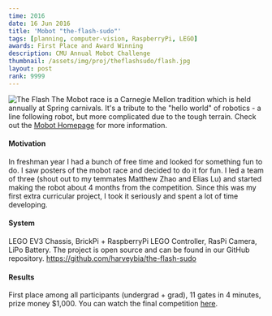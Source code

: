 ```yaml
---
time: 2016
date: 16 Jun 2016
title: 'Mobot "the-flash-sudo"'
tags: [planning, computer-vision, RaspberryPi, LEGO]
awards: First Place and Award Winning
description: CMU Annual Mobot Challenge
thumbnail: /assets/img/proj/theflashsudo/flash.jpg
layout: post
rank: 9999
---
```

![The Flash](/assets/img/proj/theflashsudo/flash.jpg)
The Mobot race is a Carnegie Mellon tradition which is held annually at
Spring carnivals. It's a tribute to the "hello world" of robotics - a line
following robot, but more complicated due to the tough terrain.
Check out the [Mobot Homepage][mobot_homepage] for more
information.

#### Motivation
In freshman year I had a bunch of free time and looked for something fun to
do. I saw posters of the mobot race and decided to do it for fun.
I led a team of three (shout out to my temmates Matthew Zhao and Elias Lu)
and started making the robot about 4 months from the competition.
Since this was my first extra curricular project, I took it seriously and
spent a lot of time developing.

#### System
LEGO EV3 Chassis, BrickPi + RaspberryPi LEGO Controller, RasPi Camera,
LiPo Battery. The project is open source and can be found in our
GitHub repository.
<https://github.com/harveybia/the-flash-sudo>

<!-- #### Why LEGO?
I started my robot making career at 3rd grade with LEGO Mindstorms RCX kits,
and have participated in a wide range of robot competitions (FLL, WRO, etc.)
since then using the LEGO platform. Elias is a LEGO fanatic too, beating
me in several of these competitions. -->

#### Results
First place among all participants (undergrad + grad), 11 gates in 4 minutes,
prize money $1,000. You can watch the final competition [here][video_link].

[mobot_homepage]: https://www.cs.cmu.edu/mobot/index.html
[video_link]: https://youtu.be/ja-ICS9NzA0?t=251
